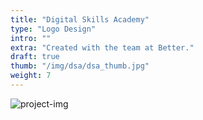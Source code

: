 ```yaml
---
title: "Digital Skills Academy"
type: "Logo Design"
intro: ""
extra: "Created with the team at Better."
draft: true
thumb: "/img/dsa/dsa_thumb.jpg"
weight: 7
---
```

<div class="row">
    <div class="col-xs-12">
        <img src="/img/dsa/dsa_logo1.jpg" alt="project-img" class="project-img">
    </div>
</div>

